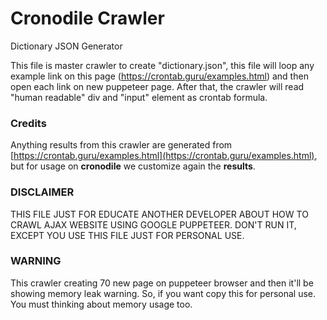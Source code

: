 # Cronodile Crawler

Dictionary JSON Generator

This file is master crawler to create "dictionary.json", this file will loop any example link on this page (https://crontab.guru/examples.html) and then open each link on new puppeteer page. After that, the crawler will read "human readable" div and "input" element as crontab formula.

### Credits

Anything results from this crawler are generated from [https://crontab.guru/examples.html](https://crontab.guru/examples.html), but for usage on **cronodile** we customize again the **results**.


### DISCLAIMER 

THIS FILE JUST FOR EDUCATE ANOTHER DEVELOPER ABOUT HOW TO CRAWL AJAX WEBSITE USING GOOGLE PUPPETEER. DON'T RUN IT, EXCEPT YOU USE THIS FILE JUST FOR PERSONAL USE.

### WARNING 

This crawler creating 70 new page on puppeteer browser and then it'll be showing memory leak warning. So, if you want copy this for personal use. You must thinking about memory usage too.
